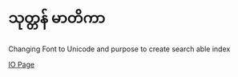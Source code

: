 သုတ္တန် မာတိကာ
===============

Changing Font to Unicode and purpose to create search able index

[IO Page](http://greenlikeorange.github.io/Thote-Tan-Index)